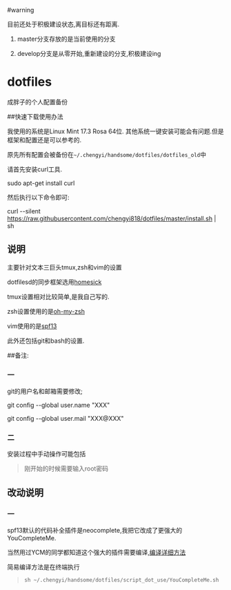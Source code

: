 #warning

目前还处于积极建设状态,离目标还有距离.

1. master分支存放的是当前使用的分支

2. develop分支是从零开始,重新建设的分支,积极建设ing

# dotfiles
成胖子的个人配置备份

##快速下载使用办法

我使用的系统是Linux Mint 17.3 Rosa 64位.
其他系统一键安装可能会有问题.但是框架和配置还是可以参考的.

原先所有配置会被备份在`~/.chengyi/handsome/dotfiles/dotfiles_old`中

请首先安装curl工具.

sudo apt-get install curl

然后执行以下命令即可:

curl --silent
https://raw.githubusercontent.com/chengyi818/dotfiles/master/install.sh | sh

## 说明
主要针对文本三巨头tmux,zsh和vim的设置

dotfilesd的同步框架选用[homesick](https://github.com/technicalpickles/homesick)

tmux设置相对比较简单,是我自己写的.

zsh设置使用的是[oh-my-zsh](https://github.com/robbyrussell/oh-my-zsh)

vim使用的是[spf13](https://github.com/spf13/spf13-vim)

此外还包括git和bash的设置.

##备注:

### 一

git的用户名和邮箱需要修改;

git config --global user.name "XXX"

git config --global user.mail "XXX@XXX"

### 二

安装过程中手动操作可能包括

> 刚开始的时候需要输入root密码

## 改动说明

### 一
spf13默认的代码补全插件是neocomplete,我把它改成了更强大的YouCompleteMe.

当然用过YCM的同学都知道这个强大的插件需要编译,[编译详细方法](https://github.com/Valloric/YouCompleteMe)

简易编译方法是在终端执行

> `sh ~/.chengyi/handsome/dotfiles/script_dot_use/YouCompleteMe.sh`
